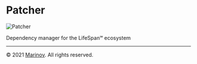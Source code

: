 # Patcher

![Patcher](https://github.com/Yrkki/cv-generator-life-logo/blob/master/favicon/cv-generator-life-patcher/favicon/favicon.ico?raw=true)

Dependency manager for the LifeSpan℠ ecosystem

---

© 2021 [Marinov](http://marinov.link "Marinov"). All rights reserved.
